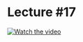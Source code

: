 # Lecture #17

[![Watch the video](https://img.youtube.com/vi/8eA8e4l2Flk/0.jpg)](https://www.youtube.com/watch?v=8eA8e4l2Flk&list=PL-h0BZdG_K4mfItKR5nUChmnuus-q-Tbc&index=17)
